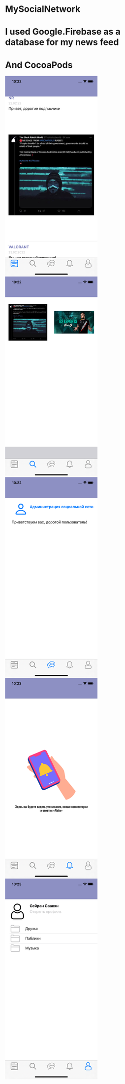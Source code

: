 # MySocialNetwork
# I used Google.Firebase as a database for my news feed
# And CocoaPods
<a href="url"><img src="https://github.com/seyransaakyan/MySocialNetwork/blob/main/SocialNetwork/1.png" align="left" height="649" width="300" ></a>
<a href="url"><img src="https://github.com/seyransaakyan/MySocialNetwork/blob/main/SocialNetwork/2.png" align="left" height="649" width="300" ></a>
<a href="url"><img src="https://github.com/seyransaakyan/MySocialNetwork/blob/main/SocialNetwork/3.png" align="left" height="649" width="300" ></a>
<a href="url"><img src="https://github.com/seyransaakyan/MySocialNetwork/blob/main/SocialNetwork/4.png" align="left" height="649" width="300" ></a>
<a href="url"><img src="https://github.com/seyransaakyan/MySocialNetwork/blob/main/SocialNetwork/5.png" align="left" height="649" width="300" ></a>
